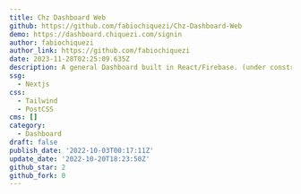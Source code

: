 ```yaml
---
title: Chz Dashboard Web
github: https://github.com/fabiochiquezi/Chz-Dashboard-Web
demo: https://dashboard.chiquezi.com/signin
author: fabiochiquezi
author_link: https://github.com/fabiochiquezi
date: 2023-11-28T02:25:09.635Z
description: A general Dashboard built in React/Firebase. (under construction)
ssg:
  - Nextjs
css:
  - Tailwind
  - PostCSS
cms: []
category:
  - Dashboard
draft: false
publish_date: '2022-10-03T00:17:11Z'
update_date: '2022-10-20T18:23:50Z'
github_star: 2
github_fork: 0
---
```

